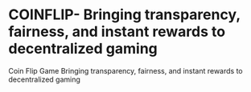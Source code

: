 # COINFLIP- Bringing transparency, fairness, and instant rewards to decentralized gaming

Coin Flip Game
Bringing transparency, fairness, and instant rewards to decentralized gaming
